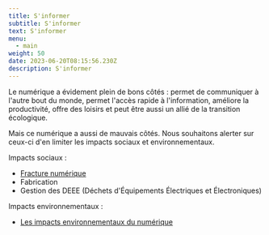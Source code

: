 ```yaml
---
title: S'informer
subtitle: S'informer
text: S'informer
menu:
  - main
weight: 50
date: 2023-06-20T08:15:56.230Z
description: S'informer
---
```

  
Le numérique a évidement plein de bons côtés : 
permet de communiquer à l'autre bout du monde, permet l'accès rapide à l'information, améliore la productivité, offre des loisirs et peut être aussi un allié de la transition écologique.

Mais ce numérique a aussi de mauvais côtés. Nous souhaitons alerter sur ceux-ci d'en limiter les impacts sociaux et environnementaux.

Impacts sociaux :
* [Fracture numérique](/page/fracture-numérique/)
* Fabrication
* Gestion des DEEE (Déchets d'Équipements Électriques et Électroniques)

Impacts environnementaux :
* [Les impacts environnementaux du numérique](/page/les-impacts-environnementaux-du-num%C3%A9rique/)